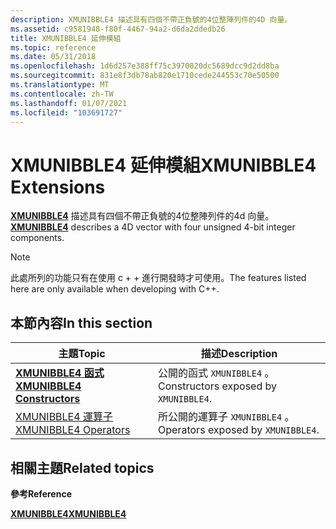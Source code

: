 ```yaml
---
description: XMUNIBBLE4 描述具有四個不帶正負號的4位整陣列件的4D 向量。
ms.assetid: c9581948-f80f-4467-94a2-d6da2ddedb26
title: XMUNIBBLE4 延伸模組
ms.topic: reference
ms.date: 05/31/2018
ms.openlocfilehash: 1d6d257e388ff75c3970020dc5689dcc9d2dd8ba
ms.sourcegitcommit: 831e8f3db78ab820e1710cede244553c70e50500
ms.translationtype: MT
ms.contentlocale: zh-TW
ms.lasthandoff: 01/07/2021
ms.locfileid: "103691727"
---
```

# <a name="xmunibble4-extensions"></a><span data-ttu-id="2ba7e-103">XMUNIBBLE4 延伸模組</span><span class="sxs-lookup"><span data-stu-id="2ba7e-103">XMUNIBBLE4 Extensions</span></span>

<span data-ttu-id="2ba7e-104">[**XMUNIBBLE4**](/windows/win32/api/directxpackedvector/ns-directxpackedvector-xmunibble4) 描述具有四個不帶正負號的4位整陣列件的4d 向量。</span><span class="sxs-lookup"><span data-stu-id="2ba7e-104">[**XMUNIBBLE4**](/windows/win32/api/directxpackedvector/ns-directxpackedvector-xmunibble4) describes a 4D vector with four unsigned 4-bit integer components.</span></span>

> [!Note]  
> <span data-ttu-id="2ba7e-105">此處所列的功能只有在使用 c + + 進行開發時才可使用。</span><span class="sxs-lookup"><span data-stu-id="2ba7e-105">The features listed here are only available when developing with C++.</span></span>

 

## <a name="in-this-section"></a><span data-ttu-id="2ba7e-106">本節內容</span><span class="sxs-lookup"><span data-stu-id="2ba7e-106">In this section</span></span>



| <span data-ttu-id="2ba7e-107">主題</span><span class="sxs-lookup"><span data-stu-id="2ba7e-107">Topic</span></span>                                                           | <span data-ttu-id="2ba7e-108">描述</span><span class="sxs-lookup"><span data-stu-id="2ba7e-108">Description</span></span>                                      |
|-----------------------------------------------------------------|--------------------------------------------------|
| [<span data-ttu-id="2ba7e-109">**XMUNIBBLE4 函式**</span><span class="sxs-lookup"><span data-stu-id="2ba7e-109">**XMUNIBBLE4 Constructors**</span></span>](xmunibble4-ctor.md)<br/>   | <span data-ttu-id="2ba7e-110">公開的函式 `XMUNIBBLE4` 。</span><span class="sxs-lookup"><span data-stu-id="2ba7e-110">Constructors exposed by `XMUNIBBLE4`.</span></span><br/> |
| [<span data-ttu-id="2ba7e-111">XMUNIBBLE4 運算子</span><span class="sxs-lookup"><span data-stu-id="2ba7e-111">XMUNIBBLE4 Operators</span></span>](ovw-xmunibble4-operators.md)<br/> | <span data-ttu-id="2ba7e-112">所公開的運算子 `XMUNIBBLE4` 。</span><span class="sxs-lookup"><span data-stu-id="2ba7e-112">Operators exposed by `XMUNIBBLE4`.</span></span><br/>    |



 

## <a name="related-topics"></a><span data-ttu-id="2ba7e-113">相關主題</span><span class="sxs-lookup"><span data-stu-id="2ba7e-113">Related topics</span></span>

<dl> <dt>

<span data-ttu-id="2ba7e-114">**參考**</span><span class="sxs-lookup"><span data-stu-id="2ba7e-114">**Reference**</span></span>
</dt> <dt>

[<span data-ttu-id="2ba7e-115">**XMUNIBBLE4**</span><span class="sxs-lookup"><span data-stu-id="2ba7e-115">**XMUNIBBLE4**</span></span>](/windows/win32/api/directxpackedvector/ns-directxpackedvector-xmunibble4)
</dt> </dl>

 

 

